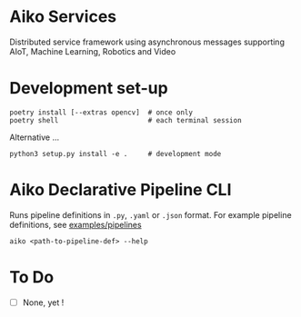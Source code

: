 # Aiko Services

Distributed service framework using asynchronous messages supporting
AIoT, Machine Learning, Robotics and Video

# Development set-up

```
poetry install [--extras opencv]  # once only
poetry shell                      # each terminal session
```

Alternative ...
```
python3 setup.py install -e .     # development mode
```

# Aiko Declarative Pipeline CLI

Runs pipeline definitions in `.py`, `.yaml` or `.json` format.
For example pipeline definitions, see [examples/pipelines](examples/pipelines/)

```
aiko <path-to-pipeline-def> --help
```

# To Do

- [ ] None, yet !
